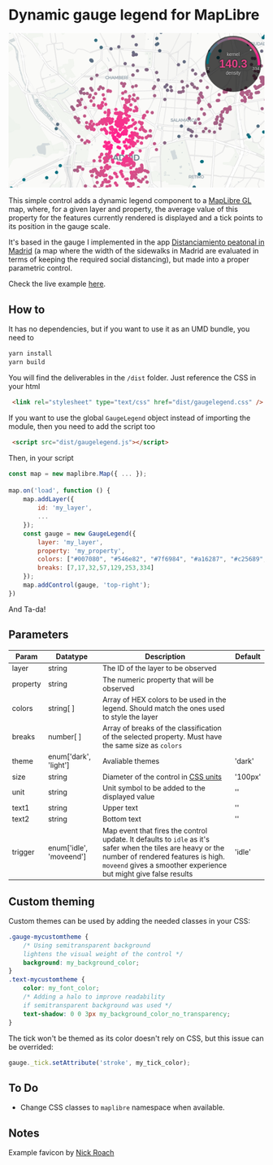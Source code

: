 # Dynamic gauge legend for MapLibre

![img](screenshot.png)

This simple control adds a dynamic legend component to a [MapLibre GL](https://github.com/MapLibre/maplibre-gl-js) map, where, for a given layer and property, the average value of this property for the features currently rendered is displayed and a tick points to its position in the gauge scale.

It's based in the gauge I implemented in  the app [Distanciamiento peatonal in Madrid](https://distanciamiento.inspide.com/) (a map where the width of the sidewalks in Madrid are evaluated in terms of keeping the required social distancing), but made into a proper parametric control.

Check the live example [here](https://abelvm.github.io/gauge_legend/example/).

## How to

It has no dependencies, but if you want to use it as an UMD bundle, you need to

```bash
yarn install
yarn build
```

You will find the deliverables in the `/dist` folder. Just reference the CSS in your html

```html
 <link rel="stylesheet" type="text/css" href="dist/gaugelegend.css" />
```
If you want to use the global `GaugeLegend` object instead of importing the module, then you need to add the script too

```html
 <script src="dist/gaugelegend.js"></script>
```

Then, in your script

```javascript
const map = new maplibre.Map({ ... });

map.on('load', function () {
    map.addLayer({
        id: 'my_layer',
        ...
    });
    const gauge = new GaugeLegend({        
        layer: 'my_layer',
        property: 'my_property',
        colors: ["#007080", "#546e82", "#7f6984", "#a16287", "#c25689", "#e0448b", "#ff1d8e"],
        breaks: [7,17,32,57,129,253,334]
    });
    map.addControl(gauge, 'top-right');
})

```

And Ta-da!

## Parameters

| Param | Datatype |  Description | Default |
|---|---|---|---|
| layer | string | The ID of the layer to be observed |  |
| property | string | The numeric property that will be observed |  |
| colors | string[ ] | Array of HEX colors to be used in the legend. Should match the ones used to style the layer |  |
| breaks | number[ ] | Array of breaks of the classification of the selected property. Must have the same size as `colors` |  |
| theme | enum['dark', 'light'] | Avaliable themes | 'dark' |
| size | string | Diameter of the control in [CSS units](https://www.w3schools.com/cssref/css_units.asp) | '100px' |
| unit | string | Unit symbol to be added to the displayed value | '' |
| text1 | string | Upper text | '' |
| text2 | string | Bottom text | '' |
| trigger | enum['idle', 'moveend'] | Map event that fires the control update. It defaults to `idle` as it's safer when the tiles are heavy or the number of rendered features is high. `moveend` gives a smoother experience but might give false results | 'idle' |

## Custom theming
Custom themes can be used by adding the needed classes in your CSS:

```css
.gauge-mycustomtheme {
    /* Using semitransparent background
    lightens the visual weight of the control */
    background: my_background_color;
}
.text-mycustomtheme {
    color: my_font_color;
    /* Adding a halo to improve readability 
    if semitransparent background was used */
    text-shadow: 0 0 3px my_background_color_no_transparency;
}
```

The tick won't be themed as its color doesn't rely on CSS, but this issue can be overrided:

```javascript
gauge._tick.setAttribute('stroke', my_tick_color);
```

## To Do

* Change CSS classes to `maplibre` namespace when available. 

## Notes

Example favicon by [Nick Roach](https://www.elegantthemes.com/)